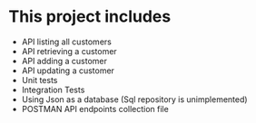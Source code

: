 
# This project includes
 - API listing all customers
 - API retrieving a customer
 - API adding a customer
 - API updating a customer
 - Unit tests
 - Integration Tests
 - Using Json as a database (Sql repository is unimplemented)
 - POSTMAN API endpoints collection file 
